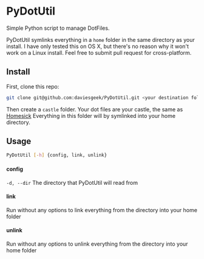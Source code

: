 PyDotUtil
=========

Simple Python script to manage DotFiles.

PyDotUtil symlinks everything in a `home` folder in the same directory as your install. I have only tested this on OS X, but there's no reason why it won't work on a Linux install. Feel free to submit pull request for cross-platform.

## Install

First, clone this repo: 
```bash
git clone git@github.com:daviesgeek/PyDotUtil.git <your destination folder>
```
Then create a `castle` folder. Your dot files are your castle, the same as [Homesick](https://github.com/technicalpickles/homesick) Everything in this folder will by symlinked into your home directory.

## Usage

```bash
PyDotUtil [-h] {config, link, unlink}
```

#### config

`-d, --dir` The directory that PyDotUtil will read from

#### link

Run without any options to link everything from the directory into your home folder

#### unlink

Run without any options to unlink everything from the directory into your home folder